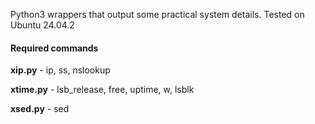 Python3 wrappers that output some practical system details. Tested on Ubuntu 24.04.2

#### Required commands 
**xip.py** - ip, ss, nslookup

**xtime.py** - lsb_release, free, uptime, w, lsblk

**xsed.py** - sed


